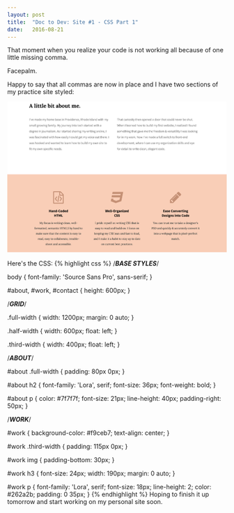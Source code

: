 ```yaml
---
layout: post
title:  "Doc to Dev: Site #1 - CSS Part 1"
date:   2016-08-21
---
```

That moment when you realize your code is not working all because of one little missing comma.

Facepalm.

Happy to say that all commas are now in place and I have two sections of my practice site styled:

![Practice Site 082116](/assets/img/082116.png)

Here's the CSS:
{% highlight css %}
/*****BASE STYLES*****/

body {
  font-family: 'Source Sans Pro', sans-serif;
}

#about, #work, #contact {
  height: 600px;
}

/*****GRID*****/

.full-width {
  width: 1200px;
  margin: 0 auto;
}

.half-width {
  width: 600px;
  float: left;
}

.third-width {
  width: 400px;
  float: left;
}

/*****ABOUT*****/

#about .full-width {
  padding: 80px 0px;
}

#about h2 {
  font-family: 'Lora', serif;
  font-size: 36px;
  font-weight: bold;
}

#about p {
  color: #7f7f7f;
  font-size: 21px;
  line-height: 40px;
  padding-right: 50px;
}

/*****WORK*****/

#work {
  background-color: #f9ceb7;
  text-align: center;
}

#work .third-width {
  padding: 115px 0px;
}

#work img {
  padding-bottom: 30px;
}

#work h3 {
  font-size: 24px;
  width: 190px;
  margin: 0 auto;
}

#work p {
  font-family: 'Lora', serif;
  font-size: 18px;
  line-height: 2;
  color: #262a2b;
  padding: 0 35px;
}
{% endhighlight %}
Hoping to finish it up tomorrow and start working on my personal site soon.
